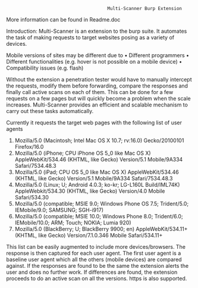                                           Multi-Scanner Burp Extension

More information can be found in Readme.doc

Introduction: 
Multi-Scanner is an extension to the burp suite. It automates the task of making requests to target websites posing as a 
variety of devices. 

Mobile versions of sites may be different due to
•	Different programmers
•	Different functionalities (e.g. hover is not possible on a mobile device)
•	Compatibility issues (e.g. flash)

Without the extension a penetration tester would have to manually intercept the requests, modify them before forwarding, 
compare the responses and finally call active scans on each of them. This can be done for a few requests on a few pages 
but will quickly become a problem when the scale increases. Multi-Scanner provides an efficient and scalable mechanism 
to carry out these tasks automatically.

Currently it requests the target web pages with the following list of user agents
1.	Mozilla/5.0 (Macintosh; Intel Mac OS X 10.7; rv:16.0) Gecko/20100101 Firefox/16.0
2.	Mozilla/5.0 (iPhone; CPU iPhone OS 5_0 like Mac OS X) AppleWebKit/534.46 (KHTML, like Gecko) Version/5.1 Mobile/9A334 Safari/7534.48.3
3.	Mozilla/5.0 (iPad; CPU OS 5_0 like Mac OS X) AppleWebKit/534.46 (KHTML, like Gecko) Version/5.1 Mobile/9A334 Safari/7534.48.3
4.	Mozilla/5.0 (Linux; U; Android 4.0.3; ko-kr; LG-L160L Build/IML74K) AppleWebkit/534.30 (KHTML, like Gecko) Version/4.0 Mobile Safari/534.30
5.	Mozilla/5.0 (compatible; MSIE 9.0; Windows Phone OS 7.5; Trident/5.0; IEMobile/9.0; SAMSUNG; SGH-i917)
6.	Mozilla/5.0 (compatible; MSIE 10.0; Windows Phone 8.0; Trident/6.0; IEMobile/10.0; ARM; Touch; NOKIA; Lumia 920)
7.	Mozilla/5.0 (BlackBerry; U; BlackBerry 9900; en) AppleWebKit/534.11+ (KHTML, like Gecko) Version/7.1.0.346 Mobile Safari/534.11+

This list can be easily augmented to include more devices/browsers.
The response is then captured for each user agent. The first user agent is a baseline user agent which all the others 
(mobile devices) are compared against. If the responses are found to be the same the extension alerts the user and 
does no further work. If differences are found, the extension proceeds to do an active scan on all the versions. 
https is also supported.
